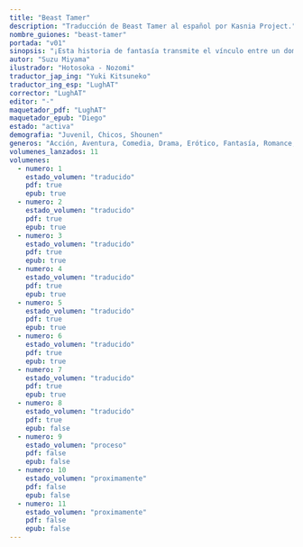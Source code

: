 ```yaml
---
title: "Beast Tamer"
description: "Traducción de Beast Tamer al español por Kasnia Project."
nombre_guiones: "beast-tamer"
portada: "v01"
sinopsis: "¡Esta historia de fantasía transmite el vínculo entre un domador de bestias y la chica gato más fuerte desde su primer encuentro! Rein, un domador de bestias que lucha con la ayuda de animales, ha sido miembro del grupo del héroe durante mucho tiempo. Sin embargo, sin que él lo supiera, estaba arrastrando a sus compañeros de equipo porque no tenía otras habilidades. 'No vales nada más que domesticar animales. Estás despedido'. Con eso, fue expulsado del grupo."
autor: "Suzu Miyama"
ilustrador: "Hotosoka - Nozomi"
traductor_jap_ing: "Yuki Kitsuneko"
traductor_ing_esp: "LughAT"
corrector: "LughAT"
editor: "-"
maquetador_pdf: "LughAT"
maquetador_epub: "Diego"
estado: "activa"
demografia: "Juvenil, Chicos, Shounen"
generos: "Acción, Aventura, Comedia, Drama, Erótico, Fantasía, Romance, Sobrenatural"
volumenes_lanzados: 11
volumenes:
  - numero: 1
    estado_volumen: "traducido"
    pdf: true
    epub: true
  - numero: 2
    estado_volumen: "traducido"
    pdf: true
    epub: true
  - numero: 3
    estado_volumen: "traducido"
    pdf: true
    epub: true
  - numero: 4
    estado_volumen: "traducido"
    pdf: true
    epub: true
  - numero: 5
    estado_volumen: "traducido"
    pdf: true
    epub: true
  - numero: 6
    estado_volumen: "traducido"
    pdf: true
    epub: true
  - numero: 7
    estado_volumen: "traducido"
    pdf: true
    epub: true
  - numero: 8
    estado_volumen: "traducido"
    pdf: true
    epub: false
  - numero: 9
    estado_volumen: "proceso"
    pdf: false
    epub: false
  - numero: 10
    estado_volumen: "proximamente"
    pdf: false
    epub: false
  - numero: 11
    estado_volumen: "proximamente"
    pdf: false
    epub: false
---
```

